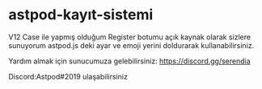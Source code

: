 # astpod-kayıt-sistemi
V12 Case ile yapmış olduğum Register botumu açık kaynak olarak sizlere sunuyorum astpod.js deki ayar ve emoji yerini doldurarak kullanabilirsiniz.

Yardım almak için sunucumuza gelebilirsiniz: https://discord.gg/serendia

Discord:Astpod#2019 ulaşabilirsiniz

